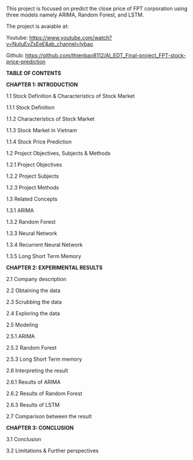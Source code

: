 This project is focused on predict the close price of FPT corporation using three models namely ARIMA, Random Forest, and LSTM. 

The project is avaiable at:

Youtube: https://www.youtube.com/watch?v=NutuEvZsEeE&ab_channel=lybao

Github: https://github.com/thienbao8112/AI_EDT_Final-project_FPT-stock-price-prediction

**TABLE OF CONTENTS**

**CHAPTER 1: INTRODUCTION**

1.1 Stock Definition & Characteristics of Stock Market

  1.1.1 Stock Definition
  
  1.1.2 Characteristics of Stock Market
  
  1.1.3 Stock Market in Vietnam
  
  1.1.4 Stock Price Prediction
  
1.2 Project Objectives, Subjects & Methods

  1.2.1 Project Objectives
  
  1.2.2 Project Subjects
  
  1.2.3 Project Methods
  
1.3 Related Concepts

  1.3.1 ARIMA
  
  1.3.2 Random Forest 
  
  1.3.3 Neural Network
  
  1.3.4 Recurrent Neural Network
  
  1.3.5 Long Short Term Memory
  
  
**CHAPTER 2: EXPERIMENTAL RESULTS**

2.1 Company description

2.2 Obtaining the data

2.3 Scrubbing the data

2.4 Exploring the data

2.5 Modeling

  2.5.1 ARIMA
  
  2.5.2 Random Forest
  
  2.5.3 Long Short Term memory
  
2.6 Interpreting the result

  2.6.1 Results of ARIMA
  
  2.6.2 Results of Random Forest
  
  2.6.3 Results of LSTM
  
2.7 Comparison between the result 


**CHAPTER 3: CONCLUSION**

3.1 Conclusion

3.2 Limitations & Further perspectives
